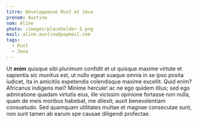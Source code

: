 ```yaml
---
titre: Développeuse Rust et Java
prenom: Austine
nom: Aline
photo: /images/placeholder-5.png
mail: aline.austine@yopmail.com
tags:
  - Rust
  - Java
---
```


Ut **enim** quisque sibi plurimum confidit et ut quisque maxime virtute et sapientia sic munitus est, ut nullo egeat suaque omnia in se ipso posita iudicet, ita in amicitiis expetendis colendisque maxime excellit. Quid enim? Africanus indigens mei? Minime hercule! ac ne ego quidem illius; sed ego admiratione quadam virtutis eius, ille vicissim opinione fortasse non nulla, quam de meis moribus habebat, me dilexit; auxit benevolentiam consuetudo. Sed quamquam utilitates multae et magnae consecutae sunt, non sunt tamen ab earum spe causae diligendi profectae.
